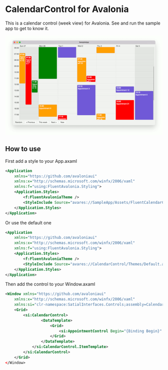 # CalendarControl for Avalonia

This is a calendar control (week view) for Avalonia. See and run the sample app to get to know it.

![CalendarControl screenshot](/Images/CalendarControl.png)

## How to use

First add a style to your App.axaml

````Xml
<Application
    xmlns="https://github.com/avaloniaui"
    xmlns:x="http://schemas.microsoft.com/winfx/2006/xaml"
    xmlns:f="using:FluentAvalonia.Styling">
    <Application.Styles>
        <f:FluentAvaloniaTheme />
        <StyleInclude Source="avares://SampleApp/Assets/FluentCalendarControl.axaml" />
    </Application.Styles>
</Application>
````

Or use the default one

````Xml
<Application
    xmlns="https://github.com/avaloniaui"
    xmlns:x="http://schemas.microsoft.com/winfx/2006/xaml"
    xmlns:f="using:FluentAvalonia.Styling">
    <Application.Styles>
        <f:FluentAvaloniaTheme />
        <StyleInclude Source="avares://CalendarControl/Themes/Default.axaml" />
    </Application.Styles>
</Application>
````

Then add the control to your Window.axaml

````Xml
<Window xmlns="https://github.com/avaloniaui"
    xmlns:x="http://schemas.microsoft.com/winfx/2006/xaml"
    xmlns:si="clr-namespace:SatialInterfaces.Controls;assembly=CalendarControl">
    <Grid>
        <si:CalendarControl>
                <DataTemplate>
                    <Grid>
                        <si:AppointmentControl Begin="{Binding Begin}" End="{Binding End}" Text="{Binding Text}" Color="{Binding Color}" />
                    </Grid>
                </DataTemplate>
            </si:CalendarControl.ItemTemplate>
        </si:CalendarControl>
    </Grid>
</Window>
````